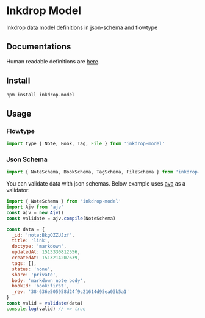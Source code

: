 Inkdrop Model
==================

Inkdrop data model definitions in json-schema and flowtype

## Documentations

Human readable definitions are [here](https://github.com/inkdropapp/inkdrop-model/tree/master/docs/schema.md).

## Install

```sh
npm install inkdrop-model
```

## Usage

### Flowtype

```javascript
import type { Note, Book, Tag, File } from 'inkdrop-model'
```

### Json Schema

```javascript
import { NoteSchema, BookSchema, TagSchema, FileSchema } from 'inkdrop-model'
```

You can validate data with json schemas.
Below example uses [ava](https://github.com/avajs/ava) as a validator:

```javascript
import { NoteSchema } from 'inkdrop-model'
import Ajv from 'ajv'
const ajv = new Ajv()
const validate = ajv.compile(NoteSchema)

const data = {
  _id: 'note:BkgOZZUJzf',
  title: 'link',
  doctype: 'markdown',
  updatedAt: 1513330812556,
  createdAt: 1513214207639,
  tags: [],
  status: 'none',
  share: 'private',
  body: 'markdown note body',
  bookId: 'book:first',
  _rev: '38-636e505958d24f9c21614d95ea03b5a1'
}
const valid = validate(data)
console.log(valid) // => true
```

